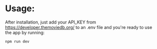 # Usage:
After installation, just add your API_KEY from https://developer.themoviedb.org/ to an .env file and you're ready to use the app by running:
```
npm run dev
```

